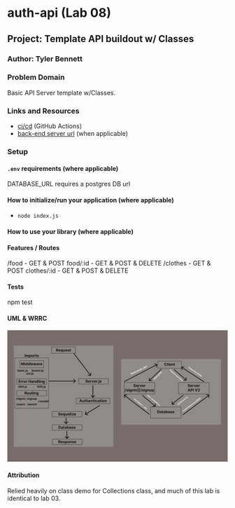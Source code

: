 # auth-api (Lab 08)

## Project: Template API buildout w/ Classes

### Author: Tyler Bennett

### Problem Domain  

Basic API Server template w/Classes.

### Links and Resources

- [ci/cd](https://github.com/tyler-bennett52/auth-api/actions) (GitHub Actions)
- [back-end server url](https://auth-api-tk5v.onrender.com/) (when applicable)

### Setup

#### `.env` requirements (where applicable)

DATABASE_URL requires a postgres DB url

#### How to initialize/run your application (where applicable)

- `node index.js`

#### How to use your library (where applicable)

#### Features / Routes

/food - GET & POST food/:id - GET & POST & DELETE
/clothes - GET & POST clothes/:id - GET & POST & DELETE

#### Tests

npm test

#### UML & WRRC

![Lab-04 UML](assets/lab-08-uml.png)

#### Attribution

Relied heavily on class demo for Collections class, and much of this lab is identical to lab 03.
